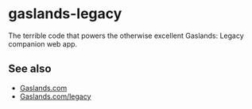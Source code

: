 # gaslands-legacy
The terrible code that powers the otherwise excellent Gaslands: Legacy companion web app.

## See also
- [Gaslands.com](https://gaslands.com)
- [Gaslands.com/legacy](https://gaslands.com/legacy)
